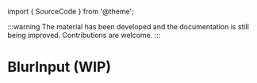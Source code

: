 import { SourceCode } from '@theme';

:::warning
The material has been developed and the documentation is still being improved. Contributions are welcome.
:::

# BlurInput (WIP)

<SourceCode href="https://github.com/bytedance/flowgram.ai/tree/main/packages/materials/form-materials/src/components/blur-input" />
